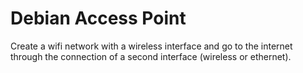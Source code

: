 # Debian Access Point
Create a wifi network with a wireless interface and go to the internet through the connection of a second interface (wireless or ethernet).
